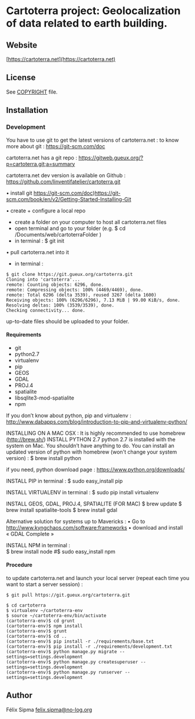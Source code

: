 # Cartoterra project: Geolocalization of data related to earth building.

## Website

[https://cartoterra.net](https://cartoterra.net)

## License

See [COPYRIGHT](COPYRIGHT) file.

## Installation

### Development
You have to use git to get the latest versions of cartoterra.net : to know more about git : 
https://git-scm.com/doc
 
cartoterra.net has a git repo : 
https://gitweb.gueux.org/?p=cartoterra.git;a=summary

cartoterra.net dev version is available on Github :
https://github.com/linventifatelier/cartoterra.git

• install git
https://git-scm.com/doc)https://git-scm.com/book/en/v2/Getting-Started-Installing-Git

• create + configure a local repo
- create a folder on your computer to host all cartoterra.net files
- open terminal and go to your folder (e.g. $ cd /Documents/web/cartoterraFolder )
- in terminal : 
$ git init 

• pull cartoterra.net into it
- in terminal : 
```shell
$ git clone https://git.gueux.org/cartoterra.git 
Cloning into 'cartoterra'...
remote: Counting objects: 6296, done.
remote: Compressing objects: 100% (4469/4469), done.
remote: Total 6296 (delta 3539), reused 3267 (delta 1600)
Receiving objects: 100% (6296/6296), 7.13 MiB | 99.00 KiB/s, done.
Resolving deltas: 100% (3539/3539), done.
Checking connectivity... done.
```

up-to-date files should be uploaded to your folder.  


#### Requirements

- git
- python2.7
- virtualenv
- pip
- GEOS
- GDAL
- PROJ.4
- spatialite
- libsqlite3-mod-spatialite
- npm

If you don’t know about python, pip and virtualenv : 
http://www.dabapps.com/blog/introduction-to-pip-and-virtualenv-python/

INSTALLING ON A MAC OSX : 
It is highly recommended to use homebrew (http://brew.sh/)
INSTALL PYTHON 2.7
python 2.7 is installed with the system on Mac. You shouldn’t have anything to do. 
You can install an updated version of python with homebrew (won't change your system version) : 
$ brew install python

if you need, python download page : 
https://www.python.org/downloads/

INSTALL PIP
in terminal : 
$ sudo easy_install pip 

INSTALL VIRTUALENV
in terminal : 
$ sudo pip install virtualenv 

INSTALL GEOS, GDAL, PROJ.4, SPATIALITE (FOR MAC)
$ brew update 
$ brew install spatialite-tools 
$ brew install gdal

Alternative solution for systems up to Mavericks : 
• Go to http://www.kyngchaos.com/software:frameworks
• download and install « GDAL Complete »

INSTALL NPM
in terminal :  
$ brew install node
#$ sudo easy_install npm

#### Procedure

to update cartoterra.net and launch your local server (repeat each time you want to start a server session) : 
```shell
$ git pull https://git.gueux.org/cartoterra.git

$ cd cartoterra
$ virtualenv ~/cartoterra-env
$ source ~/cartoterra-env/bin/activate
(cartoterra-env)$ cd grunt
(cartoterra-env)$ npm install
(cartoterra-env)$ grunt
(cartoterra-env)$ cd ..
(cartoterra-env)$ pip install -r ./requirements/base.txt
(cartoterra-env)$ pip install -r ./requirements/development.txt
(cartoterra-env)$ python manage.py migrate --settings=settings.development
(cartoterra-env)$ python manage.py createsuperuser --settings=settings.development
(cartoterra-env)$ python manage.py runserver --settings=settings.development
```
## Author

Félix Sipma [felix.sipma@no-log.org](mailto:felix.sipma@no-log.org)
